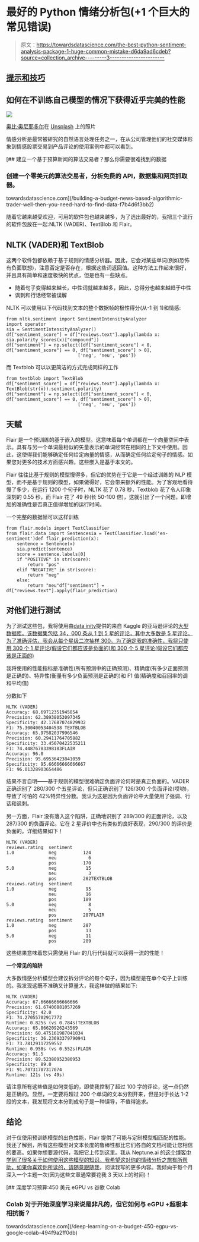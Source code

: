 # 最好的 Python 情绪分析包(+1 个巨大的常见错误)

> 原文：<https://towardsdatascience.com/the-best-python-sentiment-analysis-package-1-huge-common-mistake-d6da9ad6cdeb?source=collection_archive---------3----------------------->

## [提示和技巧](https://towardsdatascience.com/tagged/tips-and-tricks)

## 如何在不训练自己模型的情况下获得近乎完美的性能

![](img/3b73cbbff9db8ada1331c358c182e474.png)

[奥比·奥尼耶多尔](https://unsplash.com/@thenewmalcolm?utm_source=medium&utm_medium=referral)在 [Unsplash](https://unsplash.com?utm_source=medium&utm_medium=referral) 上的照片

情感分析是最常被研究的自然语言处理任务之一，在从公司管理他们的社交媒体形象到情感股票交易到产品评论的使用案例中都可以看到。

[](/building-a-budget-news-based-algorithmic-trader-well-then-you-need-hard-to-find-data-f7b4d6f3bb2) [## 建立一个基于预算新闻的算法交易者？那么你需要很难找到的数据

### 创建一个零美元的算法交易者，分析免费的 API，数据集和网页抓取器。

towardsdatascience.com](/building-a-budget-news-based-algorithmic-trader-well-then-you-need-hard-to-find-data-f7b4d6f3bb2) 

随着它越来越受欢迎，可用的软件包也越来越多，为了选出最好的，我把三个流行的软件包放在一起:NLTK (VADER)、TextBlob 和 Flair。

## **NLTK (VADER)和 TextBlob**

这两个软件包都依赖于基于规则的情感分析器。因此，它会对某些单词(例如恐怖有负面联想)，注意否定是否存在，根据这些词返回值。这种方法工作起来很好，并且具有简单和速度极快的优点，但是也有一些缺点。

*   随着句子变得越来越长，中性词就越来越多，因此，总得分也越来越趋于中性
*   讽刺和行话经常被误解

NLTK 可以使用以下代码找到文本的整个数据帧的极性得分(从-1 到 1)和情感:

```
from nltk.sentiment import SentimentIntensityAnalyzer
import operator
sia = SentimentIntensityAnalyzer()
df["sentiment_score"] = df["reviews.text"].apply(lambda x: sia.polarity_scores(x)["compound"])
df["sentiment"] = np.select([df["sentiment_score"] < 0, df["sentiment_score"] == 0, df["sentiment_score"] > 0],
                           ['neg', 'neu', 'pos'])
```

而 Textblob 可以以更简洁的方式完成同样的工作

```
from textblob import TextBlob
df["sentiment_score"] = df["reviews.text"].apply(lambda x: TextBlob(str(x)).sentiment.polarity)
df["sentiment"] = np.select([df["sentiment_score"] < 0, df["sentiment_score"] == 0, df["sentiment_score"] > 0],
                           ['neg', 'neu', 'pos'])
```

## **天赋**

Flair 是一个预训练的基于嵌入的模型。这意味着每个单词都在一个向量空间中表示。具有与另一个单词最相似的矢量表示的单词经常在相同的上下文中使用。因此，这使得我们能够确定任何给定向量的情感，从而确定任何给定句子的情感。如果您对更多的技术方面感兴趣，这些嵌入是基于本文的。

Flair 往往比基于规则的模型慢得多，但它的优势在于它是一个经过训练的 NLP 模型，而不是基于规则的模型，如果做得好，它会带来额外的性能。为了客观地看待慢了多少，在运行 1200 个句子时，NLTK 花了 0.78 秒，Textblob 花了令人印象深刻的 0.55 秒，而 Flair 花了 49 秒(长 50-100 倍)，这就引出了一个问题，即增加的准确性是否真正值得增加的运行时间。

一个完整的数据帧可以这样训练

```
from flair.models import TextClassifier
from flair.data import Sentencesia = TextClassifier.load('en-sentiment')def flair_prediction(x):
    sentence = Sentence(x)
    sia.predict(sentence)
    score = sentence.labels[0]
    if "POSITIVE" in str(score):
        return "pos"
    elif "NEGATIVE" in str(score):
        return "neg"
    else:
        return "neu"df["sentiment"] = df["reviews.text"].apply(flair_prediction)
```

## 对他们进行测试

为了测试这些包，我将使用由[data inity](https://datafiniti.co/)提供的来自 Kaggle 的亚马逊评论的[大型数据库。该数据集包括 34，000 条从 1 到 5 星的评论，其中大多数是 5 星评论。为了准确评估，我会从每个星级二次抽样 300。为了确定我的准确性，我将只使用 300 个 1 星评论(假设它们都应该是负面的)和 300 个 5 星评论(假设它们都应该是正面的)](https://www.kaggle.com/datafiniti/consumer-reviews-of-amazon-products/version/5)

我将使用的性能指标是准确性(所有预测中的正确预测)、精确度(有多少正面预测是正确的)、特异性(衡量有多少负面预测是正确的)和 F1 值(精确度和召回率的调和平均值)

分数如下

```
NLTK (VADER)
Accuracy: 68.69712351945854
Precision: 62.38938053097345
Specificity: 42.17687074829932
F1: 75.30040053404538 TEXTBLOB
Accuracy: 65.97582037996546
Precision: 60.29411764705882
Specificity: 33.45070422535211
F1: 74.44876783398183FLAIR
Accuracy: 96.0
Precision: 95.69536423841059
Specificity: 95.66666666666667
F1: 96.01328903654486
```

结果不言自明——基于规则的模型很难确定负面评论何时是真正负面的。VADER 正确识别了 280/300 个五星评论，但只正确识别了 126/300 个负面评论(哎哟)，导致了可怕的 42%特异性分数。我认为这是因为负面评论中大量使用了强调、行话和讽刺。

另一方面，Flair 没有落入这个陷阱，正确地识别了 289/300 的正面评论，以及 287/300 的负面评论。它在 2 星评价中也有类似的良好表现，290/300 的评价是负面的。详细结果如下！

```
NLTK (VADER)
reviews.rating  sentiment
1.0             neg          124
                neu            6
                pos          170
5.0             neg           15
                neu            3
                pos          282TEXTBLOB
reviews.rating  sentiment
1.0             neg           95
                neu           16
                pos          189
5.0             neg            8
                neu            5
                pos          287FLAIR
reviews.rating  sentiment
1.0             neg          287
                pos           13
5.0             neg           11
                pos          289
```

这些结果意味着您只需使用 Flair 的几行代码就可以获得一流的性能！

**一个常见的陷阱**

大多数情感分析模型会建议拆分评论的每个句子，因为模型是在单个句子上训练的。我发现这既不准确又计算量大，我这样做的结果如下:

```
NLTK (VADER)
Accuracy: 67.66666666666666
Precision: 61.67400881057269
Specificity: 42.0
F1: 74.27055702917772
Runtime: 0.825s (vs 0.784s)TEXTBLOB
Accuracy: 65.86620926243569
Precision: 60.475161987041034
Specificity: 36.23693379790941
F1: 73.78129117259552
Runtime: 0.958s (vs 0.552s)FLAIR
Accuracy: 91.5
Precision: 89.52380952380953
Specificity: 89.0
F1: 91.70731707317074
Runtime: 121s (vs 49s)
```

请注意所有这些值是如何变低的，即使我控制了超过 100 字的评论，这一点仍然是正确的。显然，一定要将超过 200 个单词的文本分割开来，但是对于长达 1-2 段的文本，我发现将文本分割成句子是一种误导，不值得追求。

## 结论

对于仅使用预训练模型的出色性能，Flair 提供了可能与定制模型相匹配的性能。我还了解到，所有这些模型对文本长度的鲁棒性都比它们各自的文档可能让您相信的要高。如果你想要源代码，我把它上传到这里。我从 Neptune.ai 的[这个博客中学到了很多关于如何使用这些模型的知识。我希望这对你的情绪分析之旅有所帮助，如果你喜欢你所读的，请随意](https://neptune.ai/blog/sentiment-analysis-python-textblob-vs-vader-vs-flair)[跟随我](https://jerdibattista.medium.com/)，阅读我写的更多内容。我倾向于每个月深入一个主题一次(因为这些文章通常要花我 3 天以上的时间)！

[](/deep-learning-on-a-budget-450-egpu-vs-google-colab-494f9a2ff0db) [## 深度学习预算:450 美元 eGPU vs 谷歌 Colab

### Colab 对于开始深度学习来说是非凡的，但它如何与 eGPU +超极本相抗衡？

towardsdatascience.com](/deep-learning-on-a-budget-450-egpu-vs-google-colab-494f9a2ff0db)